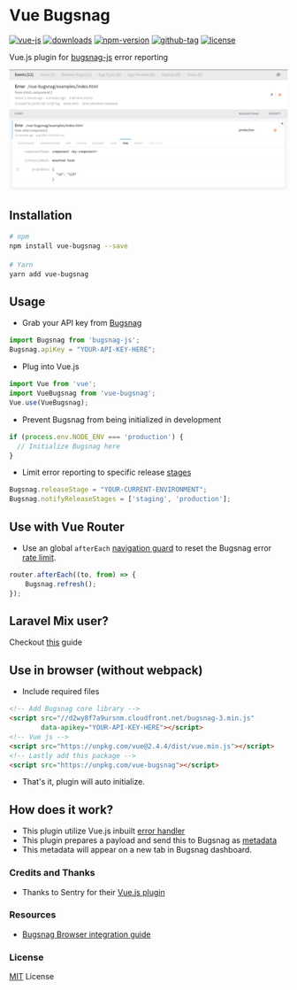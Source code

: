 # Vue Bugsnag

[![vue-js](https://img.shields.io/badge/vue.js-2.x-brightgreen.svg?maxAge=604800)](https://vuejs.org/)
[![downloads](https://img.shields.io/npm/dt/vue-bugsnag.svg)](https://www.npmjs.com/package/vue-bugsnag)
[![npm-version](https://img.shields.io/npm/v/vue-bugsnag.svg)](https://www.npmjs.com/package/vue-bugsnag)
[![github-tag](https://img.shields.io/github/tag/ankurk91/vue-bugsnag.svg?maxAge=1800)](https://github.com/ankurk91/vue-bugsnag/)
[![license](https://img.shields.io/github/license/ankurk91/vue-bugsnag.svg?maxAge=1800)]()

Vue.js plugin for [bugsnag-js](https://github.com/bugsnag/bugsnag-js) error reporting

![Bugsnag Dashboard](screenshot.png)

## Installation
```bash
# npm
npm install vue-bugsnag --save

# Yarn
yarn add vue-bugsnag
```

## Usage
* Grab your API key from [Bugsnag](https://www.bugsnag.com/)
```js
import Bugsnag from 'bugsnag-js';
Bugsnag.apiKey = "YOUR-API-KEY-HERE";
```
* Plug into Vue.js
```js
import Vue from 'vue';
import VueBugsnag from 'vue-bugsnag';
Vue.use(VueBugsnag);
```
* Prevent Bugsnag from being initialized in development
```js
if (process.env.NODE_ENV === 'production') {
  // Initialize Bugsnag here
}
```
* Limit error reporting to specific release [stages](https://docs.bugsnag.com/platforms/browsers/configuration-options/#releasestage)
```js
Bugsnag.releaseStage = "YOUR-CURRENT-ENVIRONMENT";
Bugsnag.notifyReleaseStages = ['staging', 'production'];
```

## Use with Vue Router
* Use an global `afterEach` [navigation guard](https://router.vuejs.org/en/advanced/navigation-guards.html#global-after-hooks) to reset the Bugsnag error [rate limit](https://docs.bugsnag.com/platforms/browsers/configuration-options/#refresh).
```js
router.afterEach((to, from) => {
    Bugsnag.refresh();
});
```
## Laravel Mix user?
Checkout [this](https://github.com/ankurk91/vue-bugsnag/wiki/Laravel-Mix) guide

## Use in browser (without webpack)
* Include required files
```html
<!-- Add Bugsnag core library -->
<script src="//d2wy8f7a9ursnm.cloudfront.net/bugsnag-3.min.js"
        data-apikey="YOUR-API-KEY-HERE"></script>
<!-- Vue js -->
<script src="https://unpkg.com/vue@2.4.4/dist/vue.min.js"></script>
<!-- Lastly add this package -->
<script src="https://unpkg.com/vue-bugsnag"></script>
```
* That's it, plugin will auto initialize.

## How does it work?
* This plugin utilize Vue.js inbuilt [error handler](https://vuejs.org/v2/api/#errorHandler)
* This plugin prepares a payload and send this to Bugsnag as [metadata](https://docs.bugsnag.com/platforms/browsers/#custom-diagnostics)
* This metadata will appear on a new tab in Bugsnag dashboard.

### Credits and Thanks
* Thanks to Sentry for their [Vue.js plugin](https://github.com/getsentry/raven-js)

### Resources
* [Bugsnag Browser integration guide](https://docs.bugsnag.com/platforms/browsers/) 

### License
[MIT](LICENSE.txt) License
